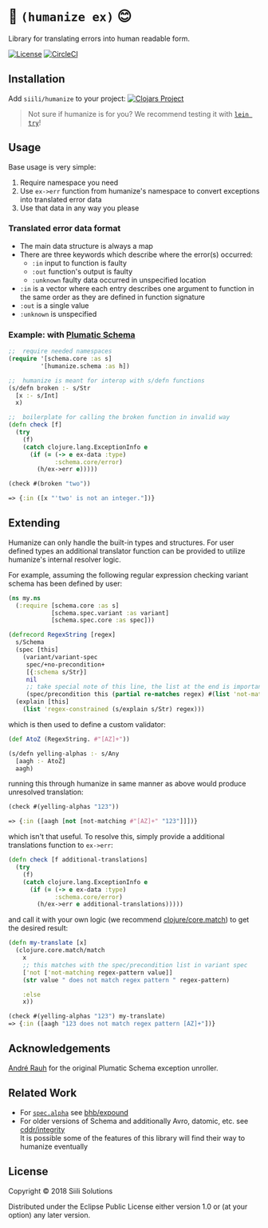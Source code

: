 #  &#129302; `(humanize ex)` &#128522;

Library for translating errors into human readable form.

[![License](https://img.shields.io/badge/License-EPL%201.0-red.svg)](https://opensource.org/licenses/EPL-1.0) [![CircleCI](https://img.shields.io/circleci/project/github/siilisolutions/humanize.svg)](https://circleci.com/gh/siilisolutions/humanize)

## Installation

Add `siili/humanize` to your project:
[![Clojars Project](https://img.shields.io/clojars/v/siili/humanize.svg)](https://clojars.org/siili/humanize)

> Not sure if humanize is for you? We recommend testing it with [`lein try`](https://github.com/rkneufeld/lein-try)!

## Usage

Base usage is very simple:
 1. Require namespace you need
 1. Use `ex->err` function from humanize's namespace to convert exceptions into translated error data
 1. Use that data in any way you please

### Translated error data format

 - The main data structure is always a map
 - There are three keywords which describe where the error(s) occurred:
   - `:in` input to function is faulty
   - `:out` function's output is faulty
   - `:unknown` faulty data occurred in unspecified location
 - `:in` is a vector where each entry describes one argument to function in the same order as they are defined in function signature
 - `:out` is a single value
 - `:unknown` is unspecified

### Example: with [Plumatic Schema](https://github.com/plumatic/schema)

```clojure
;;  require needed namespaces
(require '[schema.core :as s]
         '[humanize.schema :as h])

;;  humanize is meant for interop with s/defn functions
(s/defn broken :- s/Str
  [x :- s/Int]
  x)

;;  boilerplate for calling the broken function in invalid way
(defn check [f]
  (try
    (f)
    (catch clojure.lang.ExceptionInfo e
      (if (= (-> e ex-data :type)
             :schema.core/error)
        (h/ex->err e)))))

(check #(broken "two"))

=> {:in ([x "'two' is not an integer."])}
```

## Extending

Humanize can only handle the built-in types and structures. For user defined types an additional translator function can be provided to utilize humanize's internal resolver logic.

For example, assuming the following regular expression checking variant schema has been defined by user:
```clojure
(ns my.ns
  (:require [schema.core :as s]
            [schema.spec.variant :as variant]
            [schema.spec.core :as spec]))

(defrecord RegexString [regex]
  s/Schema
  (spec [this]
    (variant/variant-spec
     spec/+no-precondition+
     [{:schema s/Str}]
     nil
     ;; take special note of this line, the list at the end is important
     (spec/precondition this (partial re-matches regex) #(list 'not-matching regex %))))
  (explain [this]
    (list 'regex-constrained (s/explain s/Str) regex)))
```

which is then used to define a custom validator:
```clojure
(def AtoZ (RegexString. #"[AZ]+"))

(s/defn yelling-alphas :- s/Any
  [aagh :- AtoZ]
  aagh)
```
running this through humanize in same manner as above would produce unresolved translation:
```clojure
(check #(yelling-alphas "123"))

=> {:in ([aagh [not [not-matching #"[AZ]+" "123"]]])}
```
which isn't that useful. To resolve this, simply provide a additional translations function to `ex->err`:
```clojure
(defn check [f additional-translations]
  (try
    (f)
    (catch clojure.lang.ExceptionInfo e
      (if (= (-> e ex-data :type)
             :schema.core/error)
        (h/ex->err e additional-translations)))))
```
and call it with your own logic (we recommend [clojure/core.match](https://github.com/clojure/core.match)) to get the desired result:

```clojure
(defn my-translate [x]
  (clojure.core.match/match
    x
    ;; this matches with the spec/precondition list in variant spec
    ['not ['not-matching regex-pattern value]]
    (str value " does not match regex pattern " regex-pattern)

    :else
    x))

(check #(yelling-alphas "123") my-translate)
=> {:in ([aagh "123 does not match regex pattern [AZ]+"])}
```

## Acknowledgements

[André Rauh](https://gist.github.com/rauhs/cfdb55a8314e0d3f4862) for the original Plumatic Schema exception unroller.

## Related Work

 - For [`spec.alpha`](https://github.com/clojure/spec.alpha) see [bhb/expound](https://github.com/bhb/expound)
 - For older versions of Schema and additionally Avro, datomic, etc. see [cddr/integrity](https://github.com/cddr/integrity)<br />
 It is possible some of the features of this library will find their way to humanize eventually

## License

Copyright © 2018 Siili Solutions

Distributed under the Eclipse Public License either version 1.0 or (at
your option) any later version.
